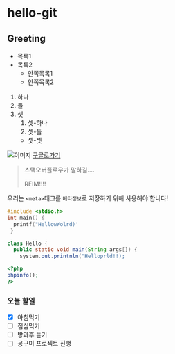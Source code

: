 # hello-git
## Greeting

* 목록1
* 목록2
  * 안쪽목록1
  * 안쪽목록2
  
1. 하나
1. 둘
1. 셋
   1. 셋-하나
   2. 셋-둘
   *  셋-셋
   
![이미지](https://t1.daumcdn.net/cfile/tistory/1804141349BCFF752B)
[구글로가기](https://google.co.kr/)

> 스택오버플로우가 말하길....
>
> RFIM!!!!

우리는 `<meta>`태그를 `메타정보`로 저장하기 위해 사용해야 합니다!

```c
#include <stdio.h>
int main() {
  printf("HellowWolrd)'
 }
```

```java
class Hello {
  public static void main(String args[]) {
    system.out.printnln("Helloprld!!);
````

```php
<?php
phpinfo();
?>
```

### 오늘 할일
- [x] 아침먹기
- [ ] 점심먹기
- [ ] 방과후 듣기
- [ ] 공구미 프로젝트 진행
